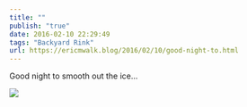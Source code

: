 ```yaml
---
title: ""
publish: "true"
date: 2016-02-10 22:29:49
tags: "Backyard Rink"
url: https://ericmwalk.blog/2016/02/10/good-night-to.html
---
```


Good night to smooth out the ice...

![](https://ericmwalk.blog/uploads/2022/df415b6a6b.jpg)